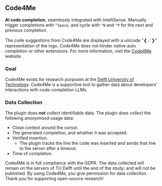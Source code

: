 ## Code4Me

<!-- Plugin description -->
**AI code completion**, seamlessly integrated with IntelliSense. Manually trigger completions with `^Space`, and cycle with `^N` and `^P` for the next and previous completion.

The code suggestions from Code4Me are displayed with a unicode "&#10094;&#65295;&#10095;" representation of the logo. Code4Me does not hinder native auto completion or other extensions. For more information, visit the [Code4Me](https://code4me.me) website.
<!-- Plugin description end -->

### Goal
Code4Me exists for research purposes at the [Delft University of Technology](https://www.tudelft.nl/). Code4Me is a supportive tool to gather data about developers' interactions with code-completion LLMs. 

### Data Collection
The plugin does **not** collect identifiable data. The plugin does collect the following *anonymised* usage data: 

- Close context around the cursor. 
- The generated completion, and whether it was accepted. 
- Verified insertion.
  - The plugin tracks the line the code was inserted and sends that line to the server after a timeout.
- Time of completion.

Code4Me is in full compliance with the GDPR. The data collected will remain on the servers of TU Delft until the end of the study; and will not be published. By using Code4Me, you give permission for data collection. Thank you for supporting open-source research!
